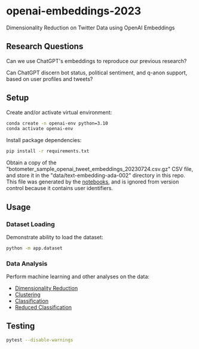 # openai-embeddings-2023

Dimensionality Reduction on Twitter Data using OpenAI Embeddings

## Research Questions

Can we use ChatGPT's embeddings to reproduce our previous research?

Can ChatGPT discern bot status, political sentiment, and q-anon support, based on user profiles and tweets?


## Setup

Create and/or activate virtual environment:

```sh
conda create -n openai-env python=3.10
conda activate openai-env
```

Install package dependencies:

```sh
pip install -r requirements.txt
```

Obtain a copy of the "botometer_sample_openai_tweet_embeddings_20230724.csv.gz" CSV file, and store it in the "data/text-embedding-ada-002" directory in this repo. This file was generated by the [notebooks](/notebooks/README.md), and is ignored from version control because it contains user identifiers.

## Usage

### Dataset Loading

Demonstrate ability to load the dataset:

```sh
python -m app.dataset
```

### Data Analysis

Perform machine learning and other analyses on the data:

  + [Dimensionality Reduction](app/reduction/README.md)
  + [Clustering](app/clustering/README.md)
  + [Classification](app/classification/README.md)
  + [Reduced Classification](app/reduced_classification/README.md)


## Testing

```sh
pytest --disable-warnings
```
